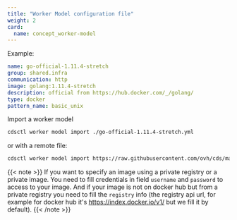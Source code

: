 ```yaml
---
title: "Worker Model configuration file"
weight: 2
card: 
  name: concept_worker-model
---
```


Example:

```yml
name: go-official-1.11.4-stretch
group: shared.infra
communication: http
image: golang:1.11.4-stretch
description: official from https://hub.docker.com/_/golang/
type: docker
pattern_name: basic_unix
```

Import a worker model

```bash
cdsctl worker model import ./go-official-1.11.4-stretch.yml
```

or with a remote file:

```bash
cdsctl worker model import https://raw.githubusercontent.com/ovh/cds/master/contrib/worker-models/go-official-1.11.4-stretch.yml
```

{{< note >}}
If you want to specify an image using a private registry or a private image. You need to fill credentials in field `username` and `password` to access to your image. And if your image is not on docker hub but from a private registry you need to fill the `registry` info (the registry api url, for example for docker hub it's https://index.docker.io/v1/ but we fill it by default).
{{< /note >}}
